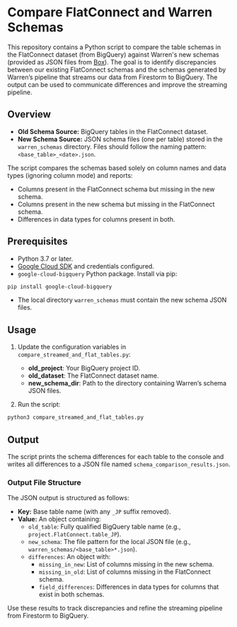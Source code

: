 # Compare FlatConnect and Warren Schemas

This repository contains a Python script to compare the table schemas in the FlatConnect dataset (from BigQuery) against Warren's new schemas (provided as JSON files from [Box](https://nih.app.box.com/folder/302520767680)). The goal is to identify discrepancies between our existing FlatConnect schemas and the schemas generated by Warren’s pipeline that streams our data from Firestorm to BigQuery. The output can be used to communicate differences and improve the streaming pipeline.

## Overview

- **Old Schema Source:** BigQuery tables in the FlatConnect dataset.  
- **New Schema Source:** JSON schema files (one per table) stored in the `warren_schemas` directory. Files should follow the naming pattern: `<base_table>_<date>.json`.

The script compares the schemas based solely on column names and data types (ignoring column mode) and reports:
- Columns present in the FlatConnect schema but missing in the new schema.
- Columns present in the new schema but missing in the FlatConnect schema.
- Differences in data types for columns present in both.

## Prerequisites

- Python 3.7 or later.
- [Google Cloud SDK](https://cloud.google.com/sdk) and credentials configured.
- `google-cloud-bigquery` Python package. Install via pip:

```bash
pip install google-cloud-bigquery
```

- The local directory `warren_schemas` must contain the new schema JSON files.

## Usage

1. Update the configuration variables in `compare_streamed_and_flat_tables.py`:
   - **old_project**: Your BigQuery project ID.
   - **old_dataset**: The FlatConnect dataset name.
   - **new_schema_dir**: Path to the directory containing Warren’s schema JSON files.
   
2. Run the script:

```bash
python3 compare_streamed_and_flat_tables.py
```

## Output

The script prints the schema differences for each table to the console and writes all differences to a JSON file named `schema_comparison_results.json`.

### Output File Structure

The JSON output is structured as follows:
- **Key:** Base table name (with any `_JP` suffix removed).
- **Value:** An object containing:
  - `old_table`: Fully qualified BigQuery table name (e.g., `project.FlatConnect.table_JP`).
  - `new_schema`: The file pattern for the local JSON file (e.g., `warren_schemas/<base_table>*.json`).
  - `differences`: An object with:
    - `missing_in_new`: List of columns missing in the new schema.
    - `missing_in_old`: List of columns missing in the FlatConnect schema.
    - `field_differences`: Differences in data types for columns that exist in both schemas.

Use these results to track discrepancies and refine the streaming pipeline from Firestorm to BigQuery.